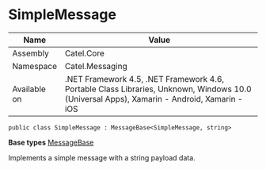 

# SimpleMessage

Name|Value
---|---
Assembly|Catel.Core
Namespace|Catel.Messaging
Available on|.NET Framework 4.5, .NET Framework 4.6, Portable Class Libraries, Unknown, Windows 10.0 (Universal Apps), Xamarin - Android, Xamarin - iOS

```
public class SimpleMessage : MessageBase<SimpleMessage, string>
```

**Base types**
[MessageBase]()


Implements a simple message with a string payload data.



